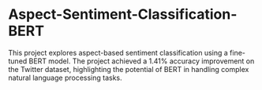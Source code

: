 # Aspect-Sentiment-Classification-BERT
This project explores aspect-based sentiment classification using a fine-tuned BERT model. The project achieved a 1.41% accuracy improvement on the Twitter dataset, highlighting the potential of BERT in handling complex natural language processing tasks.
